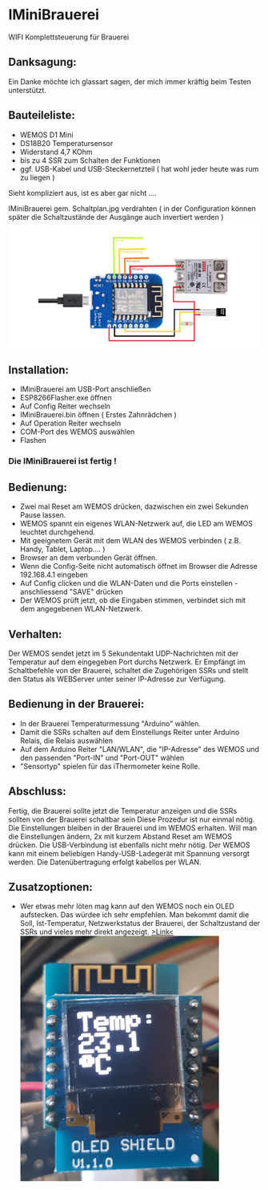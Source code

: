 # IMiniBrauerei
WIFI Komplettsteuerung für Brauerei 

## Danksagung:
Ein Danke möchte ich glassart sagen, der mich immer kräftig beim Testen unterstützt.

## Bauteileliste:

- WEMOS D1 Mini
- DS18B20 Temperatursensor
- Widerstand 4,7 KOhm
- bis zu 4 SSR zum Schalten der Funktionen 
- ggf. USB-Kabel und USB-Steckernetzteil ( hat wohl jeder heute was rum zu liegen )

Sieht kompliziert aus, ist es aber gar nicht ....

IMiniBrauerei gem. Schaltplan.jpg verdrahten ( in der Configuration können später die Schaltzustände der Ausgänge auch invertiert werden )
![Schaltplan](Schaltplan.jpg)

## Installation:

- IMiniBrauerei am USB-Port anschließen
- ESP8266Flasher.exe öffnen
- Auf Config Reiter wechseln
- IMiniBrauerei.bin öffnen ( Erstes Zahnrädchen )
- Auf Operation Reiter wechseln
- COM-Port des WEMOS auswählen
- Flashen

### Die IMiniBrauerei ist fertig !

## Bedienung:

- Zwei mal Reset am WEMOS drücken, dazwischen ein zwei Sekunden Pause lassen.
- WEMOS spannt ein eigenes WLAN-Netzwerk auf, die LED am WEMOS leuchtet durchgehend.
- Mit geeignetem Gerät mit dem WLAN des WEMOS verbinden ( z.B. Handy, Tablet, Laptop.... )
- Browser an dem verbunden Gerät öffnen.
- Wenn die Config-Seite nicht automatisch öffnet im Browser die Adresse 192.168.4.1 eingeben
- Auf Config clicken und die WLAN-Daten und die Ports einstellen - anschliessend "SAVE" drücken
- Der WEMOS prüft jetzt, ob die Eingaben stimmen, verbindet sich mit dem angegebenen WLAN-Netzwerk.

## Verhalten:

Der WEMOS sendet jetzt im 5 Sekundentakt UDP-Nachrichten mit der Temperatur auf dem eingegeben Port durchs Netzwerk.
Er Empfängt im Schaltbefehle von der Brauerei, schaltet die Zugehörigen SSRs und stellt den Status als WEBServer unter seiner IP-Adresse zur Verfügung.

## Bedienung in der Brauerei:

- In der Brauerei Temperaturmessung "Arduino" wählen.
- Damit die SSRs schalten auf dem Einstellungs Reiter unter Arduino Relais, die Relais auswählen
- Auf dem Arduino Reiter "LAN/WLAN", die "IP-Adresse" des WEMOS und den passenden "Port-IN" und "Port-OUT" wählen
- "Sensortyp" spielen für das iThermometer keine Rolle. 

## Abschluss:

Fertig, die Brauerei sollte jetzt die Temperatur anzeigen und die SSRs sollten von der Brauerei schaltbar sein
Diese Prozedur ist nur einmal nötig. Die Einstellungen bleiben in der Brauerei und im WEMOS erhalten.
Will man die Einstellungen ändern, 2x mit kurzem Abstand Reset am WEMOS drücken.
Die USB-Verbindung ist ebenfalls nicht mehr nötig. Der WEMOS kann mit einem beliebigen Handy-USB-Ladegerät 
mit Spannung versorgt werden.
Die Datenübertragung erfolgt kabellos per WLAN.

## Zusatzoptionen:
- Wer etwas mehr löten mag kann auf den WEMOS noch ein OLED aufstecken. Das würdee ich sehr empfehlen. Man bekommt damit die Soll, Ist-Temperatur, Netzwerkstatus der Brauerei, der Schaltzustand der SSRs und vieles mehr direkt angezeigt. 
  [>Link<](http://www.ebay.de/itm/WeMos-D1-mini-WiFi-OLED-0-66-I2C-TFT-Modul-ESP8266-NodeMcu-LUA-/291999752242?hash=item43fc8aa032:g:cRAAAOSwjDZYeWj1 "Link zum OLED-Anbieter bei Ebay")  
  ![OLED](OLED.jpg)
  
